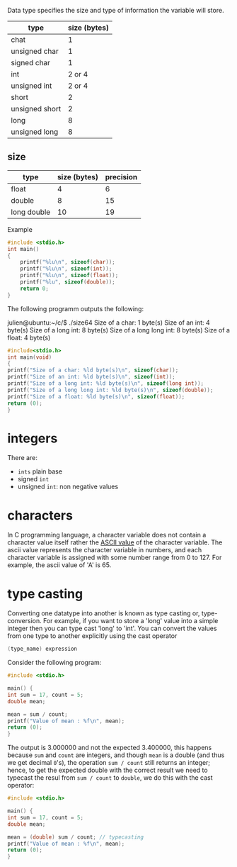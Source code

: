 Data type specifies the size and type of information the variable will store.

| type           | size (bytes) |
| -------------- | ------------ |
| chat           | 1            |
| unsigned char  | 1            |
| signed char    | 1            |
| int            | 2 or 4       |
| unsigned int   | 2 or 4       |
| short          | 2            |
| unsigned short | 2            |
| long           | 8            |
| unsigned long  | 8             |

## size

| type        | size (bytes) | precision |
| ----------- | ------------ | --------- |
| float       | 4            | 6         |
| double      | 8            | 15        |
| long double | 10           | 19          |

Example

```c
#include <stdio.h>
int main()
{
    printf("%lu\n", sizeof(char));
    printf("%lu\n", sizeof(int));
    printf("%lu\n", sizeof(float));
    printf("%lu", sizeof(double));
    return 0;
}
```

The following programm outputs the following:

julien@ubuntu:~/c/$ ./size64
Size of a char: 1 byte(s)
Size of an int: 4 byte(s)
Size of a long int: 8 byte(s)
Size of a long long int: 8 byte(s)
Size of a float: 4 byte(s)

```C
#include<stdio.h>
int main(void)
{
printf("Size of a char: %ld byte(s)\n", sizeof(char));
printf("Size of an int: %ld byte(s)\n", sizeof(int));
printf("Size of a long int: %ld byte(s)\n", sizeof(long int));
printf("Size of a long long int: %ld byte(s)\n", sizeof(double));
printf("Size of a float: %ld byte(s)\n", sizeof(float));
return (0);
}
```

# integers

There are:
- `ints` plain base
- signed `int`
- unsigned `int`: non negative values

# characters

In C programming language, a character variable does not contain a character value itself rather the [ASCII value](https://www.cs.cmu.edu/~pattis/15-1XX/common/handouts/ascii.html) of the character variable. The ascii value represents the character variable in numbers, and each character variable is assigned with some number range from 0 to 127. For example, the ascii value of 'A' is 65.

# type casting

Converting one datatype into another is known as type casting or, type-conversion. For example, if you want to store a 'long' value into a simple integer then you can type cast 'long' to 'int'. You can convert the values from one type to another explicitly using the cast operator

```c
(type_name) expression
```

Consider the following program:

```c
#include <stdio.h>

main() {
int sum = 17, count = 5;
double mean;

mean = sum / count;
printf("Value of mean : %f\n", mean);
return (0);
}
```

The output is $3.000000$ and not the expected $3.400000$, this happens because `sum` and `count` are integers, and though `mean` is a double (and thus we get decimal `0`'s), the operation `sum / count` still returns an integer; hence, to get the expected double with the correct result we need to typecast the resul from `sum / count` to `double`, we do this with the cast operator:

```c
#include <stdio.h>

main() {
int sum = 17, count = 5;
double mean;

mean = (double) sum / count; // typecasting
printf("Value of mean : %f\n", mean);
return (0);
}
```

